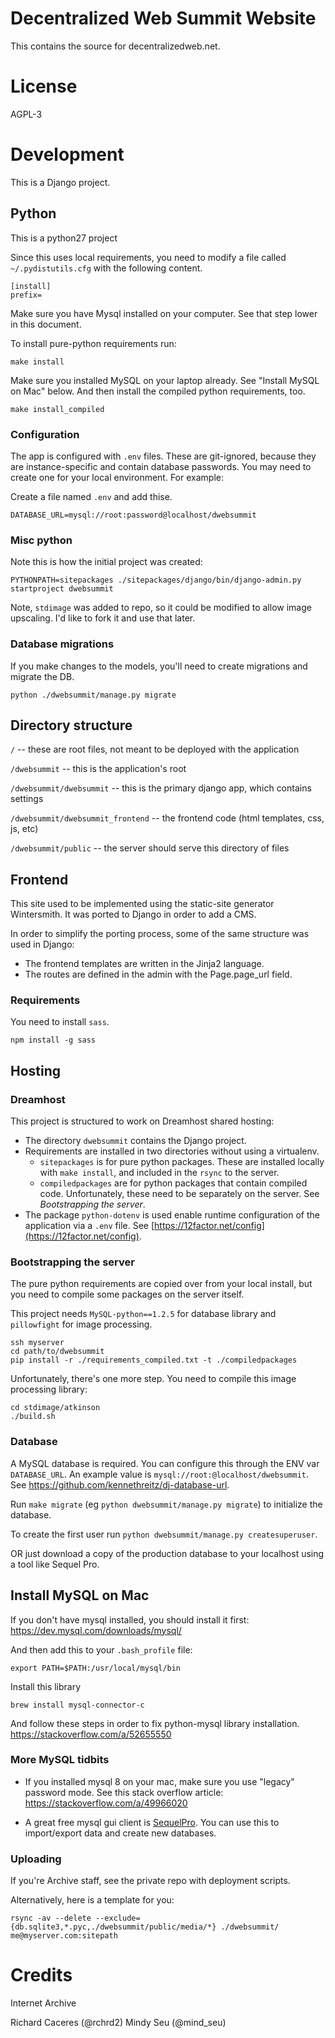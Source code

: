 # Decentralized Web Summit Website

This contains the source for decentralizedweb.net.


# License

AGPL-3


# Development

This is a Django project.


## Python

This is a python27 project

Since this uses local requirements, you need to modify a file called `~/.pydistutils.cfg` with the following content.

```
[install]
prefix=
```

Make sure you have Mysql installed on your computer. See that step lower in this document.


To install pure-python requirements run:
```
make install
```

Make sure you installed MySQL on your laptop already. See "Install MySQL on Mac" below.
And then install the compiled python requirements, too. 

```
make install_compiled
```

### Configuration

The app is configured with `.env` files. These are git-ignored, because they are instance-specific and contain database passwords. You may need to create one for your local environment. For example:

Create a file named `.env` and add thise.
```
DATABASE_URL=mysql://root:password@localhost/dwebsummit
```

### Misc python
Note this is how the initial project was created:
```
PYTHONPATH=sitepackages ./sitepackages/django/bin/django-admin.py startproject dwebsummit
```

Note, `stdimage` was added to repo, so it could be modified to allow image upscaling. I'd like to fork it and use that later.


### Database migrations

If you make changes to the models, you'll need to create migrations and migrate the DB.

```
python ./dwebsummit/manage.py migrate
```

## Directory structure

`/` -- these are root files, not meant to be deployed with the application

`/dwebsummit`  -- this is the application's root

`/dwebsummit/dwebsummit` -- this is the primary django app, which contains settings

`/dwebsummit/dwebsummit_frontend` -- the frontend code (html templates, css, js, etc)

`/dwebsummit/public` -- the server should serve this directory of files


## Frontend

This site used to be implemented using the static-site generator Wintersmith. It was ported to Django in order to add a CMS.

In order to simplify the porting process, some of the same structure was used in Django:
- The frontend templates are written in the Jinja2 language.
- The routes are defined in the admin with the Page.page_url field.

### Requirements

You need to install `sass`.

```
npm install -g sass
```


## Hosting


### Dreamhost

This project is structured to work on Dreamhost shared hosting:
- The directory `dwebsummit` contains the Django project.
- Requirements are installed in two directories without using a virtualenv.
  - `sitepackages` is for pure python packages. These are installed locally with `make install`, and included in the `rsync` to the server.
  - `compiledpackages` are for python packages that contain compiled code. Unfortunately, these need to be separately on the server. See *Bootstrapping the server*.
- The package `python-dotenv` is used enable runtime configuration of the application via a `.env` file. See [https://12factor.net/config](https://12factor.net/config).


### Bootstrapping the server

The pure python requirements are copied over from your local install, but you need to compile some packages on the server itself.

This project needs `MySQL-python==1.2.5` for database library and `pillowfight` for image processing.

```
ssh myserver
cd path/to/dwebsummit
pip install -r ./requirements_compiled.txt -t ./compiledpackages
```

Unfortunately, there's one more step. You need to compile this image processing library:

```
cd stdimage/atkinson
./build.sh
```


### Database

A MySQL database is required. You can configure this through the ENV var `DATABASE_URL`. An example value is `mysql://root:@localhost/dwebsummit`. See https://github.com/kennethreitz/dj-database-url.

Run `make migrate` (eg `python dwebsummit/manage.py migrate`) to initialize the database.

To create the first user run `python dwebsummit/manage.py createsuperuser`.

OR just download a copy of the production database to your localhost using a tool like Sequel Pro.

## Install MySQL on Mac

If you don't have mysql installed, you should install it first: https://dev.mysql.com/downloads/mysql/

And then add this to your `.bash_profile` file:

```
export PATH=$PATH:/usr/local/mysql/bin
```

Install this library
```
brew install mysql-connector-c
```

And follow these steps in order to fix python-mysql library installation.
https://stackoverflow.com/a/52655550

### More MySQL tidbits

- If you installed mysql 8 on your mac, make sure you use "legacy" password mode. See this stack overflow article: https://stackoverflow.com/a/49966020

- A great free mysql gui client is [SequelPro](https://sequelpro.com). You can use this to import/export data and create new databases.


### Uploading

If you're Archive staff, see the private repo with deployment scripts.

Alternatively, here is a template for you:
```
rsync -av --delete --exclude={db.sqlite3,*.pyc,./dwebsummit/public/media/*} ./dwebsummit/ me@myserver.com:sitepath
```



# Credits

Internet Archive

Richard Caceres (@rchrd2)
Mindy Seu (@mind_seu)
